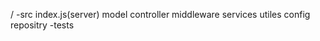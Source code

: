 /
-src
   index.js(server)
   model
   controller
   middleware
   services
   utiles
   config
   repositry
-tests